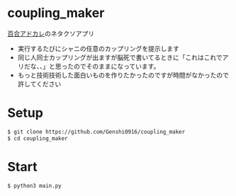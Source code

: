 # coupling_maker
[百合アドカレ](https://genshi-blog.netlify.app/posts/2021/01/05/_20210105.html)のネタクソアプリ

 - 実行するたびにシャニの任意のカップリングを提示します
 - 同じ人同士カップリングが出ますが脳死で書いてるときに「これはこれでアリだな、、」と思ったのでそのままになっています。
  - もっと技術技術した面白いものを作りたかったのですが時間がなかったので許してください

# Setup

```bash
$ git clone https://github.com/Genshi0916/coupling_maker
$ cd coupling_maker
```
# Start

```bash
$ python3 main.py
```
